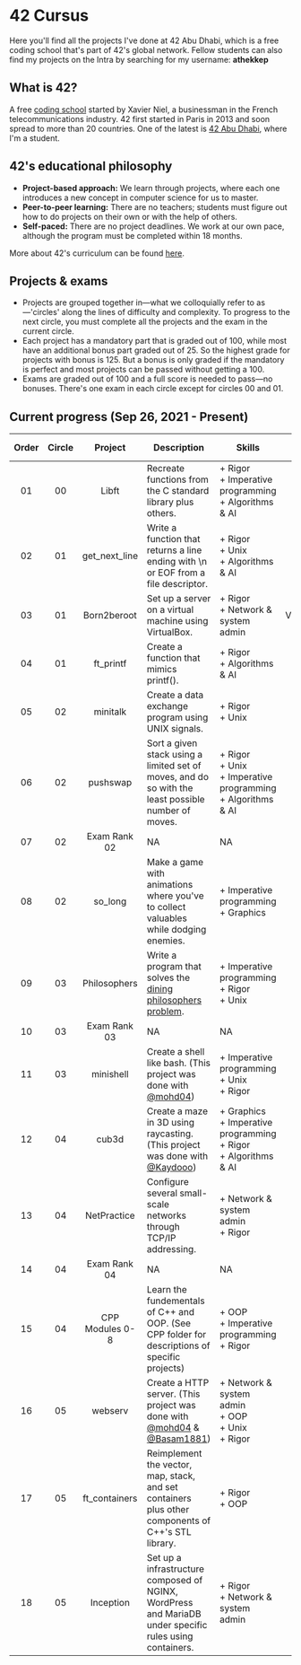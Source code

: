 # 42 Cursus

Here you'll find all the projects I've done at 42 Abu Dhabi, which is a free coding school that's part of 42's global network. Fellow students can also find my projects on the Intra by searching for my username: **athekkep**

## What is 42?
A free [coding school](https://en.wikipedia.org/wiki/42_(school)) started by Xavier Niel, a businessman in the French telecommunications industry. 42 first started in Paris in 2013 and soon spread to more than 20 countries. One of the latest is [42 Abu Dhabi](https://42abudhabi.ae/), where I'm a student.

## 42's educational philosophy
- **Project-based approach:** We learn through projects, where each one introduces a new concept in computer science for us to master.
- **Peer-to-peer learning:** There are no teachers; students must figure out how to do projects on their own or with the help of others.
- **Self-paced:** There are no project deadlines. We work at our own pace, although the program must be completed within 18 months.<br />

More about 42's curriculum can be found [here](https://42abudhabi.ae/curriculum).

## Projects & exams
- Projects are grouped together in—what we colloquially refer to as—'circles' along the lines of difficulty and complexity. To progress to the next circle, you must complete all the projects and the exam in the current circle.
- Each project has a mandatory part that is graded out of 100, while most have an additional bonus part graded out of 25. So the highest grade for projects with bonus is 125. But a bonus is only graded if the mandatory is perfect and most projects can be passed without getting a 100.
- Exams are graded out of 100 and a full score is needed to pass—no bonuses. There's one exam in each circle except for circles 00 and 01.


## Current progress (Sep 26, 2021 - Present)
|Order|Circle|Project|Description|Skills|Base|Date finished|Grade|
| :---: | :---: | :---: | --- | --- | :---: | :---: | :---: |
| 01 | 00 | Libft | Recreate functions from the C standard library plus others. | + Rigor<br/>+ Imperative programming<br/>+ Algorithms & AI | C | Oct 12, 2021 | 125/125 |
| 02 | 01 | get_next_line | Write a function that returns a line ending with \n or EOF from a file descriptor. | + Rigor<br/>+ Unix<br/>+ Algorithms & AI | C | Oct 19, 2021 | 125/125 |
| 03 | 01 | Born2beroot | Set up a server on a virtual machine using VirtualBox. | + Rigor<br/>+ Network & system admin | VirtualBox | Oct 23, 2021 | 125/125 |
| 04 | 01 | ft_printf | Create a function that mimics printf(). | + Rigor<br/>+ Algorithms & AI | C | Nov 02, 2021 | 125/125 |
| 05 | 02 | minitalk | Create a data exchange program using UNIX signals. | + Rigor<br/>+ Unix | C | Nov 18, 2021 | 125/125 |
| 06 | 02 | pushswap | Sort a given stack using a limited set of moves, and do so with the least possible number of moves. | + Rigor<br/>+ Unix<br/>+ Imperative programming<br/>+ Algorithms & AI | C | Nov 21, 2021 | 125/125 |
| 07 | 02 | Exam Rank 02 | NA | NA | C | Dec 16, 2021 | 100/100 |
| 08 | 02 | so_long | Make a game with animations where you've to collect valuables while dodging enemies. | + Imperative programming<br/>+ Graphics | C | Dec 16, 2021 | 125/125 |
| 09 | 03 | Philosophers | Write a program that solves the [dining philosophers problem](https://en.wikipedia.org/wiki/Dining_philosophers_problem). | + Imperative programming<br/>+ Rigor<br/>+ Unix | C | Feb 11, 2022 | 125/125 |
| 10 | 03 | Exam Rank 03 | NA | NA | C | Mar 09, 2022 | 100/100 |
| 11 | 03 | minishell | Create a shell like bash. (This project was done with [@mohd04](https://github.com/mohd04)) | + Imperative programming<br/>+ Unix<br/>+ Rigor | C | Mar 22, 2022 | 110/125 |
| 12 | 04 | cub3d | Create a maze in 3D using raycasting. (This project was done with [@Kaydooo](https://github.com/Kaydooo)) | + Graphics<br/>+ Imperative programming<br/>+ Rigor<br/>+ Algorithms & AI | C | Apr 29, 2022 | 125/125 |
| 13 | 04 | NetPractice | Configure several small-scale networks through TCP/IP addressing. | + Network & system admin<br/>+ Rigor | TCP/IP | May 12, 2022 | 100/100 |
| 14 | 04 | Exam Rank 04 | NA | NA | C | Jun 17, 2022 | 100/100 |
| 15 | 04 | CPP Modules 0-8 | Learn the fundementals of C++ and OOP. (See CPP folder for descriptions of specific projects) | + OOP<br/>+ Imperative programming<br/>+ Rigor | C++ | July 5, 2022 | 100/100 |
| 16 | 05 | webserv | Create a HTTP server. (This project was done with [@mohd04](https://github.com/mohd04) & [@Basam1881](https://github.com/Basam1881)) | + Network & system admin<br/>+ OOP<br/>+ Unix<br/>+ Rigor | C++ | Dec 19, 2022 | 110/125 |
| 17 | 05 | ft_containers | Reimplement the vector, map, stack, and set containers plus other components of C++'s STL library. | + Rigor<br/>+ OOP | C++ | Jan 24, 2023 | 125/125 |
| 18 | 05 | Inception | Set up a infrastructure composed of NGINX, WordPress and MariaDB under specific rules using containers. | + Rigor<br/>+ Network & system admin | Docker | Current | NA |
